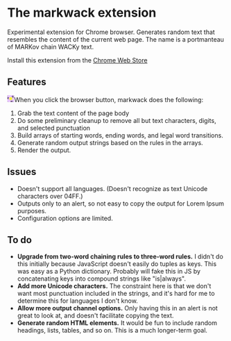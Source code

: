 # The markwack extension

Experimental extension for Chrome browser. Generates random text that resembles the content of the
current web page. The name is a portmanteau of MARKov chain WACKy text.

Install this extension from the [Chrome Web Store][cws-mw]

## Features

![Image of browser icon](package/images/mw-logo-16.png)When you click the browser button,
markwack does the following:

1. Grab the text content of the page body
1. Do some preliminary cleanup to remove all but text characters, digits, and selected punctuation
1. Build arrays of starting words, ending words, and legal word transitions.
1. Generate random output strings based on the rules in the arrays.
1. Render the output.


## Issues

* Doesn't support all languages. (Doesn't recognize as text Unicode characters over 04FF.)
* Outputs only to an alert, so not easy to copy the output for Lorem Ipsum purposes.
* Configuration options are limited.

## To do

* **Upgrade from two-word chaining rules to three-word rules.** I didn't do this initially because
  JavaScript doesn't easily do tuples as keys. This was easy as a Python dictionary. Probably will
  fake this in JS by concatenating keys into compound strings like "is|always".
* **Add more Unicode characters.** The constraint here is that we don't want most punctuation included
  in the strings, and it's hard for me to determine this for languages I don't know. 
* **Allow more output channel options.** Only having this in an alert is not great to look at, and
  doesn't facilitate copying the text.
* **Generate random HTML elements.** It would be fun to include random headings, lists, tables, and
  so on. This is a much longer-term goal.

[cws-hnr]: https://chrome.google.com/webstore/detail/ham-n-rich/holfkbigfojhhhkhhpafhmbhlcghigpn?hl=en&authuser=0
[cws-mw]: https://chrome.google.com/webstore/detail/markwack/jelggpbbkpajemodhammmmbecnecanlf?hl=en&authuser=0

